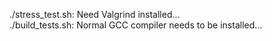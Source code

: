 ./stress_test.sh: Need Valgrind installed... <br>
./build_tests.sh: Normal GCC compiler needs to be installed... <br>
